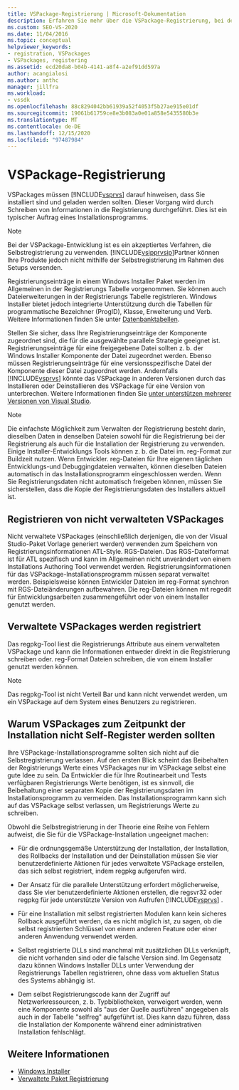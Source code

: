 ```yaml
---
title: VSPackage-Registrierung | Microsoft-Dokumentation
description: Erfahren Sie mehr über die VSPackage-Registrierung, bei der Pakete Visual Studio anweisen, dass Sie installiert sind und durch das Schreiben von Informationen in die Registrierung geladen werden sollten.
ms.custom: SEO-VS-2020
ms.date: 11/04/2016
ms.topic: conceptual
helpviewer_keywords:
- registration, VSPackages
- VSPackages, registering
ms.assetid: ecd20da8-b04b-4141-a8f4-a2ef91dd597a
author: acangialosi
ms.author: anthc
manager: jillfra
ms.workload:
- vssdk
ms.openlocfilehash: 88c8294042bb61939a52f4053f5b27ae915e01df
ms.sourcegitcommit: 19061b61759ce8e3b083a0e01a858e5435580b3e
ms.translationtype: MT
ms.contentlocale: de-DE
ms.lasthandoff: 12/15/2020
ms.locfileid: "97487984"
---
```

# <a name="vspackage-registration"></a>VSPackage-Registrierung
VSPackages müssen [!INCLUDE[vsprvs](../../code-quality/includes/vsprvs_md.md)] darauf hinweisen, dass Sie installiert sind und geladen werden sollten. Dieser Vorgang wird durch Schreiben von Informationen in die Registrierung durchgeführt. Dies ist ein typischer Auftrag eines Installationsprogramms.

> [!NOTE]
> Bei der VSPackage-Entwicklung ist es ein akzeptiertes Verfahren, die Selbstregistrierung zu verwenden. [!INCLUDE[vsipprvsip](../../extensibility/includes/vsipprvsip_md.md)]Partner können Ihre Produkte jedoch nicht mithilfe der Selbstregistrierung im Rahmen des Setups versenden.

 Registrierungseinträge in einem Windows Installer Paket werden im Allgemeinen in der Registrierungs Tabelle vorgenommen. Sie können auch Dateierweiterungen in der Registrierungs Tabelle registrieren. Windows Installer bietet jedoch integrierte Unterstützung durch die Tabellen für programmatische Bezeichner (ProgID), Klasse, Erweiterung und Verb. Weitere Informationen finden Sie unter [Datenbanktabellen](/windows/desktop/Msi/database-tables).

 Stellen Sie sicher, dass Ihre Registrierungseinträge der Komponente zugeordnet sind, die für die ausgewählte parallele Strategie geeignet ist. Registrierungseinträge für eine freigegebene Datei sollten z. b. der Windows Installer Komponente der Datei zugeordnet werden. Ebenso müssen Registrierungseinträge für eine versionsspezifische Datei der Komponente dieser Datei zugeordnet werden. Andernfalls [!INCLUDE[vsprvs](../../code-quality/includes/vsprvs_md.md)] könnte das VSPackage in anderen Versionen durch das Installieren oder Deinstallieren des VSPackage für eine Version von unterbrechen. Weitere Informationen finden Sie [unter unterstützen mehrerer Versionen von Visual Studio](../../extensibility/supporting-multiple-versions-of-visual-studio.md).

> [!NOTE]
> Die einfachste Möglichkeit zum Verwalten der Registrierung besteht darin, dieselben Daten in denselben Dateien sowohl für die Registrierung bei der Registrierung als auch für die Installation der Registrierung zu verwenden. Einige Installer-Entwicklungs Tools können z. b. die Datei im. reg-Format zur Buildzeit nutzen. Wenn Entwickler. reg-Dateien für Ihre eigenen täglichen Entwicklungs-und Debuggingdateien verwalten, können dieselben Dateien automatisch in das Installationsprogramm eingeschlossen werden. Wenn Sie Registrierungsdaten nicht automatisch freigeben können, müssen Sie sicherstellen, dass die Kopie der Registrierungsdaten des Installers aktuell ist.

## <a name="registering-unmanaged-vspackages"></a>Registrieren von nicht verwalteten VSPackages
 Nicht verwaltete VSPackages (einschließlich derjenigen, die von der Visual Studio-Paket Vorlage generiert werden) verwenden zum Speichern von Registrierungsinformationen ATL-Style. RGS-Dateien. Das RGS-Dateiformat ist für ATL spezifisch und kann im Allgemeinen nicht unverändert von einem Installations Authoring Tool verwendet werden. Registrierungsinformationen für das VSPackage-Installationsprogramm müssen separat verwaltet werden. Beispielsweise können Entwickler Dateien im reg-Format synchron mit RGS-Dateiänderungen aufbewahren. Die reg-Dateien können mit regedit für Entwicklungsarbeiten zusammengeführt oder von einem Installer genutzt werden.

## <a name="registering-managed-vspackages"></a>Verwaltete VSPackages werden registriert
 Das regpkg-Tool liest die Registrierungs Attribute aus einem verwalteten VSPackage und kann die Informationen entweder direkt in die Registrierung schreiben oder. reg-Format Dateien schreiben, die von einem Installer genutzt werden können.

> [!NOTE]
> Das regpkg-Tool ist nicht Verteil Bar und kann nicht verwendet werden, um ein VSPackage auf dem System eines Benutzers zu registrieren.

## <a name="why-vspackages-should-not-self-register-at-install-time"></a>Warum VSPackages zum Zeitpunkt der Installation nicht Self-Register werden sollten
 Ihre VSPackage-Installationsprogramme sollten sich nicht auf die Selbstregistrierung verlassen. Auf den ersten Blick scheint das Beibehalten der Registrierungs Werte eines VSPackages nur im VSPackage selbst eine gute Idee zu sein. Da Entwickler die für Ihre Routinearbeit und Tests verfügbaren Registrierungs Werte benötigen, ist es sinnvoll, die Beibehaltung einer separaten Kopie der Registrierungsdaten im Installationsprogramm zu vermeiden. Das Installationsprogramm kann sich auf das VSPackage selbst verlassen, um Registrierungs Werte zu schreiben.

 Obwohl die Selbstregistrierung in der Theorie eine Reihe von Fehlern aufweist, die Sie für die VSPackage-Installation ungeeignet machen:

- Für die ordnungsgemäße Unterstützung der Installation, der Installation, des Rollbacks der Installation und der Deinstallation müssen Sie vier benutzerdefinierte Aktionen für jedes verwaltete VSPackage erstellen, das sich selbst registriert, indem regpkg aufgerufen wird.

- Der Ansatz für die parallele Unterstützung erfordert möglicherweise, dass Sie vier benutzerdefinierte Aktionen erstellen, die regsvr32 oder regpkg für jede unterstützte Version von Aufrufen [!INCLUDE[vsprvs](../../code-quality/includes/vsprvs_md.md)] .

- Für eine Installation mit selbst registrierten Modulen kann kein sicheres Rollback ausgeführt werden, da es nicht möglich ist, zu sagen, ob die selbst registrierten Schlüssel von einem anderen Feature oder einer anderen Anwendung verwendet werden.

- Selbst registrierte DLLs sind manchmal mit zusätzlichen DLLs verknüpft, die nicht vorhanden sind oder die falsche Version sind. Im Gegensatz dazu können Windows Installer DLLs unter Verwendung der Registrierungs Tabellen registrieren, ohne dass vom aktuellen Status des Systems abhängig ist.

- Dem selbst Registrierungscode kann der Zugriff auf Netzwerkressourcen, z. b. Typbibliotheken, verweigert werden, wenn eine Komponente sowohl als "aus der Quelle ausführen" angegeben als auch in der Tabelle "selfreg" aufgeführt ist. Dies kann dazu führen, dass die Installation der Komponente während einer administrativen Installation fehlschlägt.

## <a name="see-also"></a>Weitere Informationen
- [Windows Installer](/windows/desktop/Msi/windows-installer-portal)
- [Verwaltete Paket Registrierung](/previous-versions/bb166783(v=vs.100))